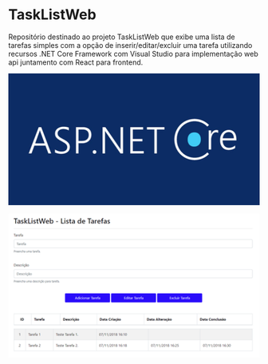 # TaskListWeb
Repositório destinado ao projeto TaskListWeb que exibe uma lista de tarefas simples com a opção de inserir/editar/excluir uma tarefa utilizando recursos .NET Core Framework com Visual Studio para implementação web api juntamento com React para frontend.

![](images/ASPPS.jpg?raw=true)

![](images/Figura-01.png?raw=true)
